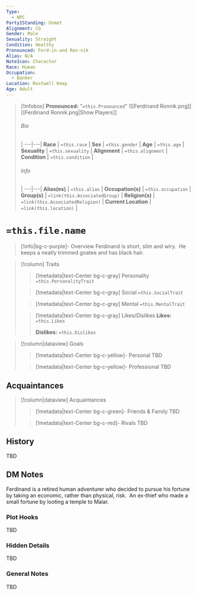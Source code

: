 ```yaml
---
Type:
  - NPC
Party1Standing: Unmet
Alignment: CG
Gender: Male
Sexuality: Straight
Condition: Healthy
Pronounced: Ferd-in-and Ron-nik
Alias: N/A
NoteIcon: Character
Race: Human
Occupation:
  - Banker
Location: Restwell Keep
Age: Adult
---
```

> [!infobox]
> **Pronounced:**  "`=this.Pronounced`"
![[Ferdinand Ronnik.png]]
[[Ferdinand Ronnik.png|Show Players]]
> ###### Bio
>  |
> ---|---|
> **Race** | `=this.race` |
> **Sex** | `=this.gender` |
> **Age** | `=this.age` |
> **Sexuality** | `=this.sexuality` |
> **Alignment** | `=this.alignment` |
> **Condition** | `=this.condition` |
> ###### Info
>  |
> ---|---|
> **Alias(es)** | `=this.alias` |
> **Occupation(s)** | `=this.occupation` |
> **Group(s)** | `=link(this.AssociatedGroup)` |
> **Religion(s)** | `=link(this.AssociatedReligion)` |
> **Current Location** | `=link(this.location)` |

# **`=this.file.name`**
> [!info|bg-c-purple]- Overview
Ferdinand is short, slim and wiry.  He keeps a neatly trimmed goatee and has black hair.

> [!column] Traits
>> [!metadata|text-Center bg-c-gray] Personality
>> `=this.PersonalityTrait`
>
>> [!metadata|text-Center bg-c-gray] Social
>> `=this.SocialTrait`
>
>> [!metadata|text-Center bg-c-gray] Mental
>> `=this.MentalTrait`
>
>> [!metadata|text-Center bg-c-gray] Likes/Dislikes
>> **Likes:** `=this.Likes`
>>
>> **Dislikes:** `=this.Dislikes`

> [!column|dataview] Goals
>> [!metadata|text-Center bg-c-yellow]- Personal
>> TBD
>
>> [!metadata|text-Center bg-c-yellow]- Professional
>> TBD
>

## Acquaintances
> [!column|dataview] Acquaintances
>> [!metadata|text-Center bg-c-green]- Friends & Family
>> TBD
>
>> [!metadata|text-Center bg-c-red]- Rivals
>> TBD
>

## History
TBD

## DM Notes
Ferdinand is a retired human adventurer who decided to pursue his fortune by taking an economic, rather than physical, risk.  An ex-thief who made a small fortune by looting a temple to Malar.  

### Plot Hooks
TBD

### Hidden Details
TBD

### General Notes
TBD





